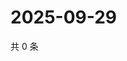 # 2025-09-29

共 0 条

<!-- BEGIN ZHIHUQUESTIONS -->
<!-- 最后更新时间 Mon Sep 29 2025 04:11:06 GMT+0800 (China Standard Time) -->

<!-- END ZHIHUQUESTIONS -->
